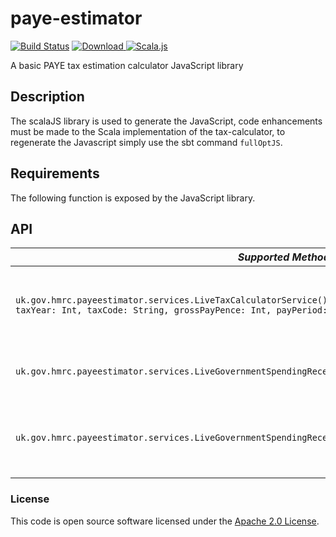 
# paye-estimator

[![Build Status](https://travis-ci.org/hmrc/paye-estimator.svg?branch=master)](https://travis-ci.org/hmrc/paye-estimator) [ ![Download](https://api.bintray.com/packages/hmrc/releases/paye-estimator/images/download.svg) ](https://bintray.com/hmrc/releases/paye-estimator/_latestVersion) [![Scala.js](https://www.scala-js.org/assets/badges/scalajs-0.6.14.svg)](https://www.scala-js.org)

A basic PAYE tax estimation calculator JavaScript library

Description
-----------

The scalaJS library is used to generate the JavaScript, code enhancements must be made to the Scala implementation of the tax-calculator, to regenerate the Javascript simply use the sbt command ```fullOptJS```.

Requirements
------------

The following function is exposed by the JavaScript library.

API
---

| *Supported Methods* | *Description* |
|----|----|
| ```uk.gov.hmrc.payeestimator.services.LiveTaxCalculatorService().calculateTax(isStatePensionAge: String, taxYear: Int, taxCode: String, grossPayPence: Int, payPeriod: String, hoursIn: Int)``` | Calculates income tax and national insurance contributions  [More...](docs/calculate-tax.md) |
| ```uk.gov.hmrc.payeestimator.services.LiveGovernmentSpendingReceiptingService().getGovernmentReceiptingData()``` | Returns government receipting data  [More...](docs/receipting-data.md) |
| ```uk.gov.hmrc.payeestimator.services.LiveGovernmentSpendingReceiptingService().getGovernmentSpendingData()``` | Returns government spending data breakdown  [More...](docs/spending-data.md) |


### License

This code is open source software licensed under the [Apache 2.0 License]("http://www.apache.org/licenses/LICENSE-2.0.html").
    
